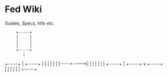 Fed Wiki
====

Guides, Specs, Info etc.

         +-----+
         |     |
         |     |
         |     |
         +-----+
            |
+-----+     |     +-----+
|     |     |     |     |
|     |-----+---->|     |
|     |     |     |     |
+-----+     |     +-----+
            v
         +-----+
         |     |
         |     |
         |     |
         +-----+
